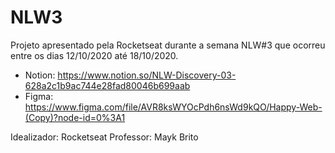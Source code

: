 # NLW3
Projeto apresentado pela Rocketseat durante a semana NLW#3 que ocorreu entre os dias 12/10/2020 até 18/10/2020.
* Notion: https://www.notion.so/NLW-Discovery-03-628a2c1b9ac744e28fad80046b699aab
* Figma: https://www.figma.com/file/AVR8ksWYOcPdh6nsWd9kQO/Happy-Web-(Copy)?node-id=0%3A1

Idealizador: Rocketseat
Professor: Mayk Brito
